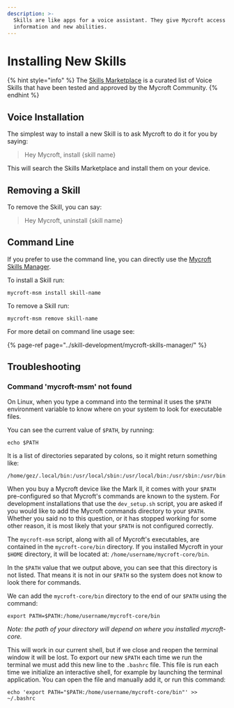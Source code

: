 ```yaml
---
description: >-
  Skills are like apps for a voice assistant. They give Mycroft access to new
  information and new abilities.
---
```


# Installing New Skills

{% hint style="info" %}
The [Skills Marketplace](https://market.mycroft.ai/skills) is a curated list of Voice Skills that have been tested and approved by the Mycroft Community.
{% endhint %}

## Voice Installation

The simplest way to install a new Skill is to ask Mycroft to do it for you by saying:

> Hey Mycroft, install {skill name}

This will search the Skills Marketplace and install them on your device.

## Removing a Skill

To remove the Skill, you can say:

> Hey Mycroft, uninstall {skill name}

## Command Line

If you prefer to use the command line, you can directly use the [Mycroft Skills Manager](../skill-development/mycroft-skills-manager/).

To install a Skill run:

```text
mycroft-msm install skill-name
```

To remove a Skill run:

```text
mycroft-msm remove skill-name
```

For more detail on command line usage see:

{% page-ref page="../skill-development/mycroft-skills-manager/" %}

## Troubleshooting

### Command 'mycroft-msm' not found

On Linux, when you type a command into the terminal it uses the `$PATH` environment variable to know where on your system to look for executable files.

You can see the current value of `$PATH`, by running:
```shell
echo $PATH
```

It is a list of directories separated by colons, so it might return something like:
```log
/home/gez/.local/bin:/usr/local/sbin:/usr/local/bin:/usr/sbin:/usr/bin:/sbin
```

When you buy a Mycroft device like the Mark II, it comes with your `$PATH` pre-configured so that Mycroft's commands are known to the system. For development installations that use the `dev_setup.sh` script, you are asked if you would like to add the Mycroft commands directory to your `$PATH`. Whether you said no to this question, or it has stopped working for some other reason, it is most likely that your `$PATH` is not configured correctly.

The `mycroft-msm` script, along with all of Mycroft's executables, are contained in the `mycroft-core/bin` directory. If you installed Mycroft in your `$HOME` directory, it will be located at: `/home/username/mycroft-core/bin`.

In the `$PATH` value that we output above, you can see that this directory is not listed. That means it is not in our `$PATH` so the system does not know to look there for commands.

We can add the `mycroft-core/bin` directory to the end of our `$PATH` using the command:

```shell
export PATH=$PATH:/home/username/mycroft-core/bin
```

_Note: the path of your directory will depend on where you installed mycroft-core._

This will work in our current shell, but if we close and reopen the terminal window it will be lost. To export our new `$PATH` each time we run the terminal we must add this new line to the `.bashrc` file. This file is run each time we initialize an interactive shell, for example by launching the terminal application. You can open the file and manually add it, or run this command:

```shell
echo 'export PATH="$PATH:/home/username/mycroft-core/bin"' >> ~/.bashrc
```
